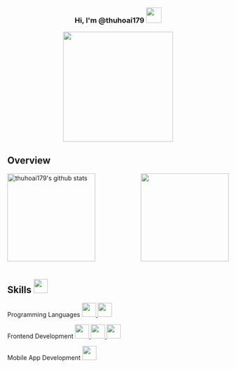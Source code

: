 ### <p align="center">Hi, I'm @thuhoai179 <img src="https://media.giphy.com/media/hvRJCLFzcasrR4ia7z/giphy.gif" width="35"/></p>

<div align='center'>
	<img src="https://media2.giphy.com/media/ptqAPgghLtHOa0SLJS/giphy.gif?cid=790b7611e190ee7817d273afb62cfb80fd0e0f49e7b563bd&rid=giphy.gif&ct=g" height="250">
</div>

<h2>Overview</h2>
<img align="left" height="200" src="https://github-readme-stats-sigma-five.vercel.app/api?username=thuhoai179&count_private=true&show_icons=true&theme=tokyonight" alt="thuhoai179's github stats" /> 
<img align="right" height="200" src="https://github-readme-stats.vercel.app/api/top-langs/?username=thuhoai179&layout=compact&theme=aura&langs_count=9" />
<img height="210" />

<h2>Skills <img src = "https://media2.giphy.com/media/QssGEmpkyEOhBCb7e1/giphy.gif?cid=ecf05e47a0n3gi1bfqntqmob8g9aid1oyj2wr3ds3mg700bl&rid=giphy.gif" width = 32px> </h2>
<p>Programming Languages 
	<a align="center" href= https://github.com/thuhoai179?tab=repositories&q=&type=&language=javascript> <img width ='32px' src ='https://raw.githubusercontent.com/rahulbanerjee26/githubAboutMeGenerator/main/icons/javascript.svg'> </a>
	<a href= https://github.com/thuhoai179?tab=repositories&q=&type=&language=typescript> <img width ='32px' src ='https://raw.githubusercontent.com/rahulbanerjee26/githubAboutMeGenerator/main/icons/typescript.svg'> </a></>
<p>Frontend Development 
	<a href= https://github.com/thuhoai179?tab=repositories&q=&type=&language=reactjs> <img width ='32px' src ='https://raw.githubusercontent.com/rahulbanerjee26/githubAboutMeGenerator/main/icons/reactjs.svg'> </a>
	<a href= https://github.com/thuhoai179?tab=repositories&q=&type=&language=html> <img width ='32px' src ='https://raw.githubusercontent.com/rahulbanerjee26/githubAboutMeGenerator/main/icons/html.svg'> </a>
	<a href= https://github.com/thuhoai179?tab=repositories&q=&type=&language=css> <img width ='32px' src ='https://raw.githubusercontent.com/rahulbanerjee26/githubAboutMeGenerator/main/icons/css.svg'> </a>
</p>
<p>Mobile App Development
	<a href= https://github.com/thuhoai179?tab=repositories&q=&type=&language=reactnative> <img width ='32px' src ='https://raw.githubusercontent.com/rahulbanerjee26/githubAboutMeGenerator/main/icons/reactnative.svg'> </a>
</p>
